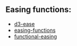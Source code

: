 ## Easing functions:

- [d3-ease](https://www.npmjs.com/package/d3-ease)
- [easing-functions](https://www.npmjs.com/package/easing-functions)
- [functional-easing](https://www.npmjs.com/package/functional-easing)
